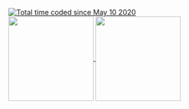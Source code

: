 <a href="https://wakatime.com/@a6dd0133-f96d-4bb3-a2f0-b22920c60179"><img src="https://wakatime.com/badge/user/a6dd0133-f96d-4bb3-a2f0-b22920c60179.svg" alt="Total time coded since May 10 2020" /></a>
<br />
<a href="https://github.com/yz-5555/github-readme-stats">
  <img height=170 align="center" src="https://github-readme-stats.vercel.app/api?username=yz-5555&include_all_commits=true&show_icons=true&disable_animations=true&theme=github_dark_dimmed" />
  <img height=170 align="center" src="https://github-readme-stats.vercel.app/api/top-langs?username=yz-5555&layout=compact&langs_count=6&card_width=320&theme=github_dark_dimmed" />
</a>
